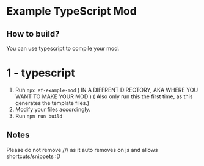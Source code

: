 # Example TypeScript Mod

## How to build?

You can use typescript to compile your mod.

# 1 - typescript

1. Run `npx ef-example-mod` ( IN A DIFFRENT DIRECTORY, AKA WHERE YOU WANT TO MAKE YOUR MOD ) ( Also only run this the first time, as this generates the template files.)
2. Modify your files accordingly.
3. Run `npm run build`

## Notes

Please do not remove /// <reference path="ModAPI.d.ts" /> as it auto removes on js and allows shortcuts/snippets :D
